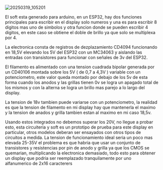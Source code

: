 ![20250319_105201](https://github.com/user-attachments/assets/b0afb271-7d32-4733-bb12-3e1bf6b747bf)

El soft esta generado para arduino, en un ESP32, hay dos funciones principales para escribir en el display solo numeros y una es para escribir 8 digitos mas uno de simbolos 
y otra funcion donde se pueden escribir 4 digitos, en este caso se obtiene el doble de brillo ya que solo se multiplexa por 4.

La electronica consta de registros de dezplazamiento CD4094 funcionando en 18,5V elevando los 5V del ESP32 con un MC34063 y aislando las entradas con transistores para funcionar con 
señales de 3v del ESP32.

El filamento es alimentado con una tension cuadrada bipolar generada por un CD40106 montada sobre los 5V ( de 0,7 a 4,3V ) variable con un potenciometro, este valor queda montado por debajo de los 5v
de esta forma cuando los anodos y las grillas tienen 0v se logra un apagado total de los mismos y con la alterna se logra un brillo mas parejo a lo largo del display.

La tension de 18v tambien puede variarse con un potenciometro, la realidad es que la tension de filamento en mi display hay que mantenerla el maximo y la tension de anados y grilla 
tambien estan al maximo en mi caso 18,5v.

Usando estos integrados no debemos superar los 20V, no llegue a probar esto, esta circuiteria y soft es un prototipo de prueba para este display en particular, otros modelos deberan ser
ensayados con otros tipos de circuitos a medida.
La tension de funcionamiento ideal seria un poco mas elevada 25-35V el problema es que habria que usar un conjunto de transistores y resistencias por pin de anodo y grilla ya que los CMOS se quemarian, multiplicando la electronica demasiado, todo esto para obtener un display que podria ser reemplazado tranquilamente por uno alfanumerico de 2x16 caracterers 

